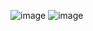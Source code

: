 ![image](https://github.com/karpo27/Exercism_JS/assets/54405665/bff1d937-0b7d-4fc8-9d7c-59e987c65ad9)
![image](https://github.com/karpo27/Exercism_JS/assets/54405665/2bda5ba2-35d8-41f1-a193-ecb99508cf13)
